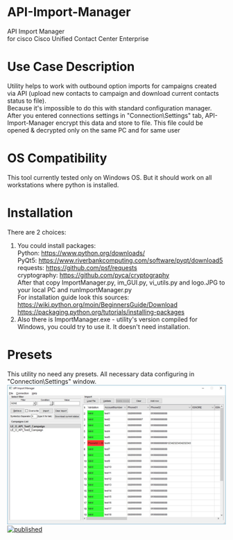 # API-Import-Manager
API Import Manager <BR>for cisco Cisco Unified Contact Center Enterprise
# Use Case Description
Utility helps to work with outbound option imports for campaigns created via API (upload new contacts to campaign and download current contacts status to file).<BR>
Because it's impossible to do this with standard configuration manager.<BR>
After you entered connections settings in "Connection\Settings" tab, API-Import-Manager encrypt this data and store to file. This file could be opened & decrypted only on the same PC and for same user 
# OS Compatibility
This tool currently tested only on Windows OS. But it should work on all workstations where python is installed.
# Installation
There are 2 choices:
1) You could install packages:<BR>
	Python: https://www.python.org/downloads/ <BR>
	PyQt5: https://www.riverbankcomputing.com/software/pyqt/download5 <BR>
	requests: https://github.com/psf/requests <BR>
	cryptography: https://github.com/pyca/cryptography <BR>
After that copy ImportManager.py, im_GUI.py, vi_utils.py and logo.JPG to your local PC and runImportManager.py<BR>
For installation guide look this sources:<BR>
https://wiki.python.org/moin/BeginnersGuide/Download<BR>
https://packaging.python.org/tutorials/installing-packages<BR>
2) Also there is ImportManager.exe - utility's version compiled for Windows, you could try to use it. It doesn't need installation.
# Presets
This utility no need any presets. All necessary data configuring in "Connection\Settings" window.
![Screenshot](screen.jpg?raw=true "Screenshot")
[![published](https://static.production.devnetcloud.com/codeexchange/assets/images/devnet-published.svg)](https://developer.cisco.com/codeexchange/github/repo/Viktor-84e/API-Import-Manager)
